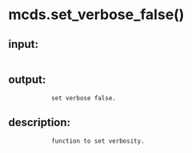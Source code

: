 # mcds.set_verbose_false()


## input:
```

```

## output:
```
            set verbose false.

```

## description:
```
            function to set verbosity.
        
```